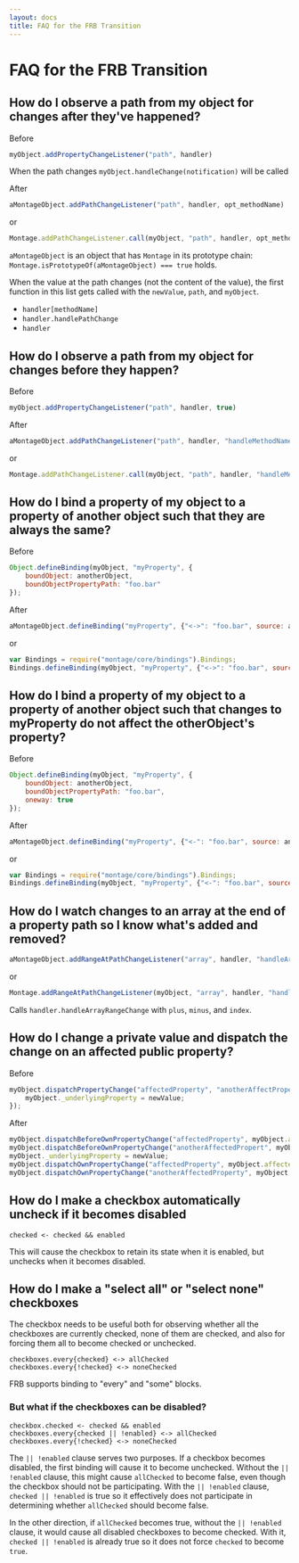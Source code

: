 ```yaml
---
layout: docs
title: FAQ for the FRB Transition
---
```


# FAQ for the FRB Transition

## How do I observe a path from my object for changes after they've happened?

Before
```javascript
myObject.addPropertyChangeListener("path", handler)
```

When the path changes ```myObject.handleChange(notification)``` will be called

After
```javascript
aMontageObject.addPathChangeListener("path", handler, opt_methodName)
```
or
```javascript
Montage.addPathChangeListener.call(myObject, "path", handler, opt_methodName)
```

`aMontageObject` is an object that has `Montage` in its prototype chain: `Montage.isPrototypeOf(aMontageObject) === true` holds.

When the value at the path changes (not the content of the value), the first function in this list gets called with the `newValue`, `path`, and `myObject`.

* `handler[methodName]`
* `handler.handlePathChange`
* `handler`

## How do I observe a path from my object for changes before they happen?

Before
```javascript
myObject.addPropertyChangeListener("path", handler, true)
```

After
```javascript
aMontageObject.addPathChangeListener("path", handler, "handleMethodName", true)
```
or
```javascript
Montage.addPathChangeListener.call(myObject, "path", handler, "handleMethodName", true)
```

## How do I bind a property of my object to a property of another object such that they are always the same?

Before
```javascript
Object.defineBinding(myObject, "myProperty", {
    boundObject: anotherObject,
    boundObjectPropertyPath: "foo.bar"
});
```

After
```javascript
aMontageObject.defineBinding("myProperty", {"<->": "foo.bar", source: anotherObject});
```
or
```javascript
var Bindings = require("montage/core/bindings").Bindings;
Bindings.defineBinding(myObject, "myProperty", {"<->": "foo.bar", source: anotherObject});
```

## How do I bind a property of my object to a property of another object such that changes to myProperty do not affect the otherObject's property?

Before
```javascript
Object.defineBinding(myObject, "myProperty", {
    boundObject: anotherObject,
    boundObjectPropertyPath: "foo.bar",
    oneway: true
});
```

After
```javascript
aMontageObject.defineBinding("myProperty", {"<-": "foo.bar", source: anotherObject});
```
or
```javascript
var Bindings = require("montage/core/bindings").Bindings;
Bindings.defineBinding(myObject, "myProperty", {"<-": "foo.bar", source: anotherObject});
```

## How do I watch changes to an array at the end of a property path so I know what's added and removed?

```javascript
aMontageObject.addRangeAtPathChangeListener("array", handler, "handleArrayRangeChange");
```
or
```javascript
Montage.addRangeAtPathChangeListener(myObject, "array", handler, "handleArrayRangeChange");
```

Calls `handler.handleArrayRangeChange` with `plus`, `minus`, and `index`.

## How do I change a private value and dispatch the change on an affected public property?
Before
```javascript
myObject.dispatchPropertyChange("affectedProperty", "anotherAffectProperty", function () {
    myObject._underlyingProperty = newValue;
});
```

After
```javascript
myObject.dispatchBeforeOwnPropertyChange("affectedProperty", myObject.affectedProperty);
myObject.dispatchBeforeOwnPropertyChange("anotherAffectedPropert", myObject.anotherAffectedProperty);
myObject._underlyingProperty = newValue;
myObject.dispatchOwnPropertyChange("affectedProperty", myObject.affectedProperty);
myObject.dispatchOwnPropertyChange("anotherAffectedProperty", myObject.anotherAffectedProperty);
```

## How do I make a checkbox automatically uncheck if it becomes disabled

```
checked <- checked && enabled
```

This will cause the checkbox to retain its state when it is enabled, but unchecks when it becomes disabled.

## How do I make a "select all" or "select none" checkboxes

The checkbox needs to be useful both for observing whether all the checkboxes are currently checked, none of them are checked, and also for forcing them all to become checked or unchecked.

```
checkboxes.every{checked} <-> allChecked
checkboxes.every{!checked} <-> noneChecked
```

FRB supports binding to "every" and "some" blocks.

### But what if the checkboxes can be disabled?

```
checkbox.checked <- checked && enabled
checkboxes.every{checked || !enabled} <-> allChecked
checkboxes.every{!checked} <-> noneChecked
```

The `|| !enabled` clause serves two purposes.  If a checkbox becomes disabled, the first binding will cause it to become unchecked.  Without the `|| !enabled` clause, this might cause `allChecked` to become false, even though the checkbox should not be participating.  With the `|| !enabled` clause, `checked || !enabled` is true so it effectively does not participate in determining whether `allChecked` should become false.

In the other direction, if `allChecked` becomes true, without the `|| !enabled` clause, it would cause all disabled checkboxes to become checked.  With it, `checked || !enabled` is already true so it does not force `checked` to become `true`.